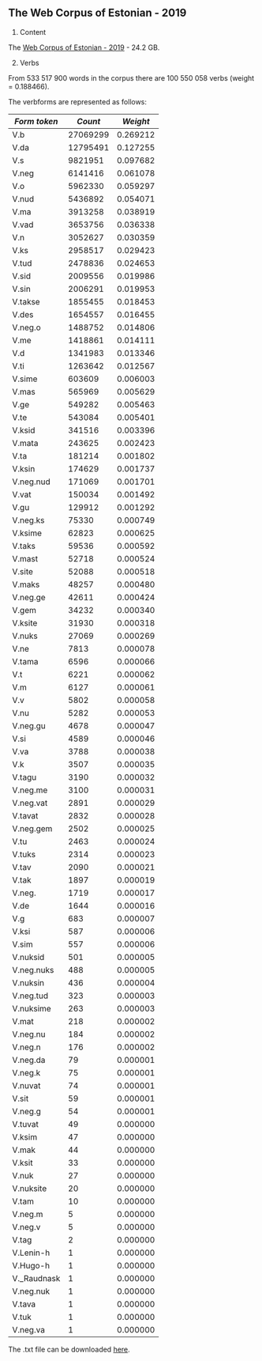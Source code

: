 ## The Web Corpus of Estonian - 2019

1. Content

The [Web Corpus of Estonian - 2019](https://entu.keeleressursid.ee/shared/9942/G3qonxL3kavZ1NGJ79jk7eIamFRkoLZBMkHCc8jVgudimdUDeSZC5XKrn6U0wxhj) - 24.2 GB.

2. Verbs

From 533 517 900 words in the corpus there are 100 550 058 verbs (weight = 0.188466).

The verbforms are represented as follows:

| *Form token* | *Count* | *Weight* |
| --- | --- | --- |
| V.b        | 27069299  | 0.269212    |
| V.da       | 12795491  | 0.127255    |
| V.s        | 9821951   | 0.097682    |
| V.neg      | 6141416   | 0.061078    |
| V.o        | 5962330   | 0.059297    |
| V.nud      | 5436892   | 0.054071    |
| V.ma       | 3913258   | 0.038919    |
| V.vad      | 3653756   | 0.036338    |
| V.n        | 3052627   | 0.030359    |
| V.ks       | 2958517   | 0.029423    |
| V.tud      | 2478836   | 0.024653    |
| V.sid      | 2009556   | 0.019986    |
| V.sin      | 2006291   | 0.019953    |
| V.takse    | 1855455   | 0.018453    |
| V.des      | 1654557   | 0.016455    |
| V.neg.o    | 1488752   | 0.014806    |
| V.me       | 1418861   | 0.014111    |
| V.d        | 1341983   | 0.013346    |
| V.ti       | 1263642   | 0.012567    |
| V.sime     | 603609    | 0.006003    |
| V.mas      | 565969    | 0.005629    |
| V.ge       | 549282    | 0.005463    |
| V.te       | 543084    | 0.005401    |
| V.ksid     | 341516    | 0.003396    |
| V.mata     | 243625    | 0.002423    |
| V.ta       | 181214    | 0.001802    |
| V.ksin     | 174629    | 0.001737    |
| V.neg.nud  | 171069    | 0.001701    |
| V.vat      | 150034    | 0.001492    |
| V.gu       | 129912    | 0.001292    |
| V.neg.ks   | 75330     | 0.000749    |
| V.ksime    | 62823     | 0.000625    |
| V.taks     | 59536     | 0.000592    |
| V.mast     | 52718     | 0.000524    |
| V.site     | 52088     | 0.000518    |
| V.maks     | 48257     | 0.000480    |
| V.neg.ge   | 42611     | 0.000424    |
| V.gem      | 34232     | 0.000340    |
| V.ksite    | 31930     | 0.000318    |
| V.nuks     | 27069     | 0.000269    |
| V.ne       | 7813      | 0.000078    |
| V.tama     | 6596      | 0.000066    |
| V.t        | 6221      | 0.000062    |
| V.m        | 6127      | 0.000061    |
| V.v        | 5802      | 0.000058    |
| V.nu       | 5282      | 0.000053    |
| V.neg.gu   | 4678      | 0.000047    |
| V.si       | 4589      | 0.000046    |
| V.va       | 3788      | 0.000038    |
| V.k        | 3507      | 0.000035    |
| V.tagu     | 3190      | 0.000032    |
| V.neg.me   | 3100      | 0.000031    |
| V.neg.vat  | 2891      | 0.000029    |
| V.tavat    | 2832      | 0.000028    |
| V.neg.gem  | 2502      | 0.000025    |
| V.tu       | 2463      | 0.000024    |
| V.tuks     | 2314      | 0.000023    |
| V.tav      | 2090      | 0.000021    |
| V.tak      | 1897      | 0.000019    |
| V.neg.     | 1719      | 0.000017    |
| V.de       | 1644      | 0.000016    |
| V.g        | 683       | 0.000007    |
| V.ksi      | 587       | 0.000006    |
| V.sim      | 557       | 0.000006    |
| V.nuksid   | 501       | 0.000005    |
| V.neg.nuks | 488       | 0.000005    |
| V.nuksin   | 436       | 0.000004    |
| V.neg.tud  | 323       | 0.000003    |
| V.nuksime  | 263       | 0.000003    |
| V.mat      | 218       | 0.000002    |
| V.neg.nu   | 184       | 0.000002    |
| V.neg.n    | 176       | 0.000002    |
| V.neg.da   | 79        | 0.000001    |
| V.neg.k    | 75        | 0.000001    |
| V.nuvat    | 74        | 0.000001    |
| V.sit      | 59        | 0.000001    |
| V.neg.g    | 54        | 0.000001    |
| V.tuvat    | 49        | 0.000000    |
| V.ksim     | 47        | 0.000000    |
| V.mak      | 44        | 0.000000    |
| V.ksit     | 33        | 0.000000    |
| V.nuk      | 27        | 0.000000    |
| V.nuksite  | 20        | 0.000000    |
| V.tam      | 10        | 0.000000    |
| V.neg.m    | 5         | 0.000000    |
| V.neg.v    | 5         | 0.000000    |
| V.tag      | 2         | 0.000000    |
| V.Lenin-h  | 1         | 0.000000    |
| V.Hugo-h   | 1         | 0.000000    |
| V._Raudnask| 1         | 0.000000    |
| V.neg.nuk  | 1         | 0.000000    |
| V.tava     | 1         | 0.000000    |
| V.tuk      | 1         | 0.000000    |
| V.neg.va   | 1         | 0.000000    |


The .txt file can be downloaded [here](https://github.com/ahtokiil/ids_2023/blob/main/verb_tokens_etnc19_web2019_291123.txt).
